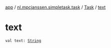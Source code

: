 [app](../../index.md) / [nl.mpcjanssen.simpletask.task](../index.md) / [Task](index.md) / [text](.)

# text

`val text: `[`String`](https://kotlinlang.org/api/latest/jvm/stdlib/kotlin/-string/index.html)